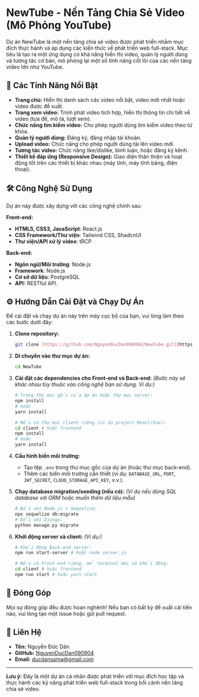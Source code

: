 # NewTube - Nền Tảng Chia Sẻ Video (Mô Phỏng YouTube)

Dự án NewTube là một nền tảng chia sẻ video được phát triển nhằm mục đích thực hành và áp dụng các kiến thức về phát triển web full-stack. Mục tiêu là tạo ra một ứng dụng có khả năng hiển thị video, quản lý người dùng và tương tác cơ bản, mô phỏng lại một số tính năng cốt lõi của các nền tảng video lớn như YouTube.

## 🚀 Các Tính Năng Nổi Bật

* **Trang chủ:** Hiển thị danh sách các video nổi bật, video mới nhất hoặc video được đề xuất.
* **Trang xem video:** Trình phát video tích hợp, hiển thị thông tin chi tiết về video (tựa đề, mô tả, lượt xem).
* **Chức năng tìm kiếm video:** Cho phép người dùng tìm kiếm video theo từ khóa.
* **Quản lý người dùng:** Đăng ký, đăng nhập tài khoản.
* **Upload video:**  Chức năng cho phép người dùng tải lên video mới.
* **Tương tác video:**  Chức năng like/dislike, bình luận, hoặc đăng ký kênh.
* **Thiết kế đáp ứng (Responsive Design):** Giao diện thân thiện và hoạt động tốt trên các thiết bị khác nhau (máy tính, máy tính bảng, điện thoại).

## 🛠️ Công Nghệ Sử Dụng

Dự án này được xây dựng với các công nghệ chính sau:

**Front-end:**
* **HTML5, CSS3, JavaScript**: React.js
* **CSS Framework/Thư viện**: Tailwind CSS, ShadcnUI
* **Thư viện/API xử lý video**: tRCP

**Back-end:**
* **Ngôn ngữ/Môi trường**: Node.js
* **Framework**: Node.js
* **Cơ sở dữ liệu**: PostgreSQL
* **API:** RESTful API.


## ⚙️ Hướng Dẫn Cài Đặt và Chạy Dự Án

Để cài đặt và chạy dự án này trên máy cục bộ của bạn, vui lòng làm theo các bước dưới đây:

1.  **Clone repository:**
    ```bash
    git clone [https://github.com/NguyenDucDan090904/NewTube.git](https://github.com/NguyenDucDan090904/NewTube.git)
    ```
2.  **Di chuyển vào thư mục dự án:**
    ```bash
    cd NewTube
    ```
3.  **Cài đặt các dependencies cho Front-end và Back-end:**
    *(Bước này sẽ khác nhau tùy thuộc vào công nghệ bạn sử dụng. Ví dụ:)*
    ```bash
    # Trong thư mục gốc của dự án hoặc thư mục server:
    npm install
    # hoặc
    yarn install

    # Nếu có thư mục client riêng (ví dụ project React/Vue):
    cd client # hoặc frontend
    npm install
    # hoặc
    yarn install
    ```
4.  **Cấu hình biến môi trường:**
    * Tạo tệp `.env` trong thư mục gốc của dự án (hoặc thư mục back-end).
    * Thêm các biến môi trường cần thiết (ví dụ: `DATABASE_URL`, `PORT`, `JWT_SECRET`, `CLOUD_STORAGE_API_KEY`, v.v.).

5.  **Chạy database migration/seeding (nếu có):**
    *(Ví dụ nếu dùng SQL database với ORM hoặc muốn thêm dữ liệu mẫu)*
    ```bash
    # Đối với Node.js + Sequelize:
    npx sequelize db:migrate
    # Đối với Django:
    python manage.py migrate
    ```

6.  **Khởi động server và client:**
    *(Ví dụ:)*
    ```bash
    # Khởi động Back-end server:
    npm run start-server # hoặc node server.js

    # Nếu có Front-end riêng, mở terminal mới và khởi động:
    cd client # hoặc frontend
    npm run start # hoặc yarn start
    ```


## 🤝 Đóng Góp

Mọi sự đóng góp đều được hoan nghênh! Nếu bạn có bất kỳ đề xuất cải tiến nào, vui lòng tạo một issue hoặc gửi pull request.

## 📧 Liên Hệ

* **Tên:** Nguyễn Đức Dân
* **GitHub:** [NguyenDucDan090904](https://github.com/NguyenDucDan090904)
* **Email:** ducdansama@gmail.com

---

**Lưu ý:** Đây là một dự án cá nhân được phát triển với mục đích học tập và thực hành các kỹ năng phát triển web full-stack trong bối cảnh nền tảng chia sẻ video.
